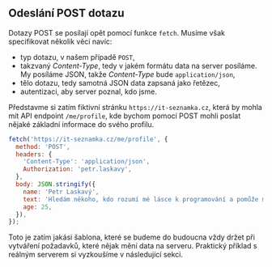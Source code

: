 ## Odeslání POST dotazu

Dotazy POST se posílají opět pomocí funkce `fetch`. Musíme však specifikovat několik věcí navíc:

- typ dotazu, v našem případě `POST`,
- takzvaný _Content-Type_, tedy v jakém formátu data na server posíláme. My posíláme JSON, takže _Content-Type_ bude `application/json`,
- tělo dotazu, tedy samotná JSON data zapsaná jako řetězec,
- autentizaci, aby server poznal, kdo jsme.

Představme si zatím fiktivní stránku `https://it-seznamka.cz`, která by mohla mít API endpoint `/me/profile`, kde bychom pomocí POST mohli poslat nějaké základní informace do svého profilu.

```js
fetch('https://it-seznamka.cz/me/profile', {
  method: 'POST',
  headers: {
    'Content-Type': 'application/json',
    Authorization: 'petr.laskavy',
  },
  body: JSON.stringify({
    name: 'Petr Laskavý',
    text: 'Hledám někoho, kdo rozumí mé lásce k programování a pomůže mi s debugováním mého křehkého srdce',
    age: 25,
  }),
});
```

Toto je zatím jakási šablona, které se budeme do budoucna vždy držet při vytváření požadavků, které nějak mění data na serveru. Praktický příklad s reálným serverem si vyzkoušíme v následující sekci.
